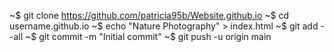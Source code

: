 ~$ git clone https://github.com/patricia95b/Website.github.io
~$ cd username.github.io
~$ echo "Nature Photography" > index.html
~$ git add --all
~$ git commit -m "Initial commit"
~$ git push -u origin main
